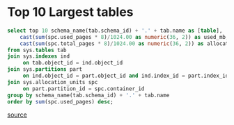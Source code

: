 # Top 10 Largest tables

```sql
select top 10 schema_name(tab.schema_id) + '.' + tab.name as [table], 
    cast(sum(spc.used_pages * 8)/1024.00 as numeric(36, 2)) as used_mb,
    cast(sum(spc.total_pages * 8)/1024.00 as numeric(36, 2)) as allocated_mb
from sys.tables tab
join sys.indexes ind 
     on tab.object_id = ind.object_id
join sys.partitions part 
     on ind.object_id = part.object_id and ind.index_id = part.index_id
join sys.allocation_units spc
     on part.partition_id = spc.container_id
group by schema_name(tab.schema_id) + '.' + tab.name
order by sum(spc.used_pages) desc;
```

[source](https://dataedo.com/kb/query/sql-server/list-10-largest-tables)